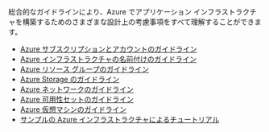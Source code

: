 総合的なガイドラインにより、Azure でアプリケーション インフラストラクチャを構築するためのさまざまな設計上の考慮事項をすべて理解することができます。

* [Azure サブスクリプションとアカウントのガイドライン](../articles/virtual-machines/virtual-machines-linux-infrastructure-subscription-accounts-guidelines.md?toc=%2fazure%2fvirtual-machines%2flinux%2ftoc.json)
* [Azure インフラストラクチャの名前付けのガイドライン](../articles/virtual-machines/virtual-machines-linux-infrastructure-naming-guidelines.md?toc=%2fazure%2fvirtual-machines%2flinux%2ftoc.json)
* [Azure リソース グループのガイドライン](../articles/virtual-machines/virtual-machines-linux-infrastructure-resource-groups-guidelines.md?toc=%2fazure%2fvirtual-machines%2flinux%2ftoc.json)
* [Azure Storage のガイドライン](../articles/virtual-machines/virtual-machines-linux-infrastructure-storage-solutions-guidelines.md?toc=%2fazure%2fvirtual-machines%2flinux%2ftoc.json)
* [Azure ネットワークのガイドライン](../articles/virtual-machines/virtual-machines-linux-infrastructure-networking-guidelines.md?toc=%2fazure%2fvirtual-machines%2flinux%2ftoc.json)
* [Azure 可用性セットのガイドライン](../articles/virtual-machines/virtual-machines-linux-infrastructure-availability-sets-guidelines.md?toc=%2fazure%2fvirtual-machines%2flinux%2ftoc.json)
* [Azure 仮想マシンのガイドライン](../articles/virtual-machines/virtual-machines-linux-infrastructure-virtual-machine-guidelines.md?toc=%2fazure%2fvirtual-machines%2flinux%2ftoc.json)
* [サンプルの Azure インフラストラクチャによるチュートリアル](../articles/virtual-machines/virtual-machines-linux-infrastructure-example.md?toc=%2fazure%2fvirtual-machines%2flinux%2ftoc.json)



<!--HONumber=Nov16_HO3-->


